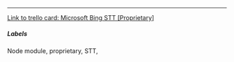 

---

[Link to trello card: Microsoft Bing STT [Proprietary]](https://trello.com/c/k9l0UH9Q)

##### Labels

Node module, proprietary, STT, 